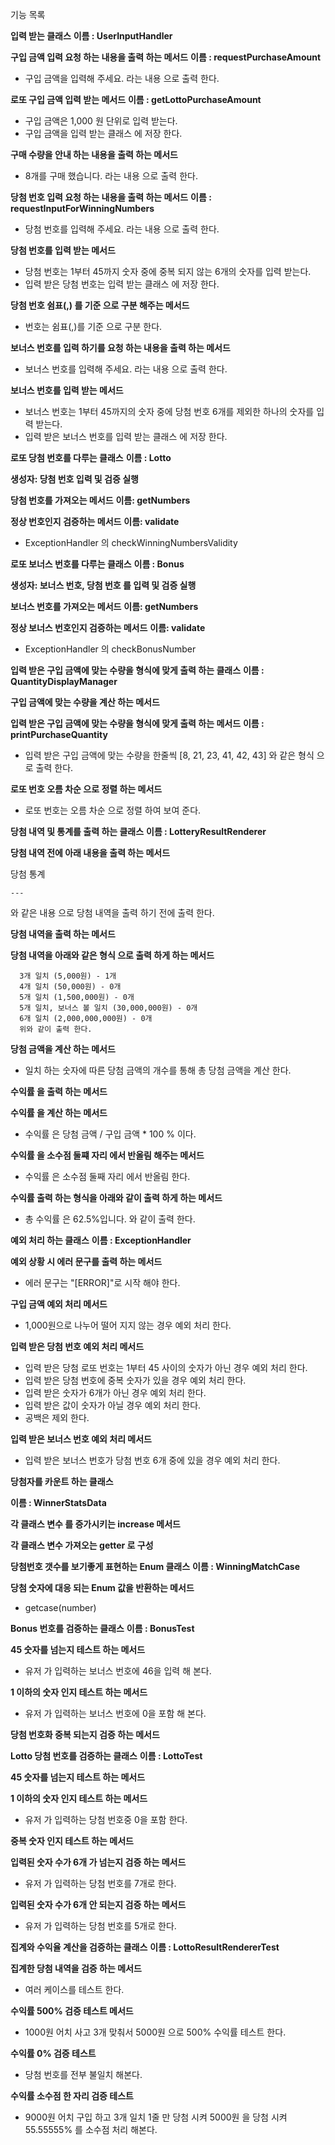기능 목록


****입력 받는 클래스****
****이름 : UserInputHandler****


**구입 금액 입력 요청 하는 내용을 출력 하는 메서드**
**이름 : requestPurchaseAmount**

- 구입 금액을 입력해 주세요. 라는 내용 으로 출력 한다.


**로또 구입 금액 입력 받는 메서드** 
**이름 : getLottoPurchaseAmount**

- 구입 금액은 1,000 원 단위로 입력 받는다.
- 구입 금액을 입력 받는 클래스 에 저장 한다.

**구매 수량을 안내 하는 내용을 출력 하는 메서드**

- 8개를 구매 했습니다. 라는 내용 으로 출력 한다.


**당첨 번호 입력 요청 하는 내용을 출력 하는 메서드**
**이름 : requestInputForWinningNumbers**

- 당첨 번호를 입력해 주세요. 라는 내용 으로 출력 한다.


**당첨 번호를 입력 받는 메서드**

- 당첨 번호는 1부터 45까지 숫자 중에 중복 되지 않는 6개의 숫자를 입력 받는다.
- 입력 받은 당첨 번호는 입력 받는 클래스 에 저장 한다.

**당첨 번호 쉼표(,) 를 기준 으로 구분 해주는 메서드**

- 번호는 쉼표(,)를 기준 으로 구분 한다.


**보너스 번호를 입력 하기를 요청 하는 내용을 출력 하는 메서드**

- 보너스 번호를 입력해 주세요. 라는 내용 으로 출력 한다.


**보너스 번호를 입력 받는 메서드**

- 보너스 번호는 1부터 45까지의 숫자 중에 당첨 번호 6개를 제외한 하나의 숫자를 입력 받는다.
- 입력 받은 보너스 번호를 입력 받는 클래스 에 저장 한다.

****로또 당첨 번호를 다루는 클래스****
****이름 : Lotto****

**생성자: 당첨 번호 입력 및 검증 실행**

**당첨 번호를 가져오는 메서드**
**이름: getNumbers**

**정상 번호인지 검증하는 메서드**
**이름: validate**
- ExceptionHandler 의 checkWinningNumbersValidity

****로또 보너스 번호를 다루는 클래스****
****이름 : Bonus****  

**생성자: 보너스 번호, 당첨 번호 를 입력 및 검증 실행**

**보너스 번호를 가져오는 메서드**
**이름: getNumbers**

**정상 보너스 번호인지 검증하는 메서드**
**이름: validate**
- ExceptionHandler 의 checkBonusNumber

****입력 받은 구입 금액에 맞는 수량을 형식에 맞게 출력 하는 클래스****
****이름 : QuantityDisplayManager****

**구입 금액에 맞는 수량을 계산 하는 메서드**


**입력 받은 구입 금액에 맞는 수량을 형식에 맞게 출력 하는 메서드**
**이름 : printPurchaseQuantity**

- 입력 받은 구입 금액에 맞는 수량을 한줄씩 [8, 21, 23, 41, 42, 43] 와 같은 형식 으로 출력 한다.


**로또 번호 오름 차순 으로 정렬 하는 메서드** 

- 로또 번호는 오름 차순 으로 정렬 하여 보여 준다.


****당첨 내역 및 통계를 출력 하는 클래스****
****이름 : LotteryResultRenderer****

**당첨 내역 전에 아래 내용을 출력 하는 메서드**


당첨 통계

`---`

와 같은 내용 으로 당첨 내역을 출력 하기 전에 출력 한다.


**당첨 내역을 출력 하는 메서드**


**당첨 내역을 아래와 같은 형식 으로 출력 하게 하는 메서드**

```
  3개 일치 (5,000원) - 1개
  4개 일치 (50,000원) - 0개
  5개 일치 (1,500,000원) - 0개
  5개 일치, 보너스 볼 일치 (30,000,000원) - 0개
  6개 일치 (2,000,000,000원) - 0개
  위와 같이 출력 한다.
```

**당첨 금액을 계산 하는 메서드**

- 일치 하는 숫자에 따른 당첨 금액의 개수를 통해 총 당첨 금액을 계산 한다.


**수익률 을 출력 하는 메서드**

**수익률 을 계산 하는 메서드**
- 수익률 은 당첨 금액 / 구입 금액 * 100 % 이다.


**수익률 을 소수점 둘쨰 자리 에서 반올림 해주는 메서드**

- 수익률 은 소수점 둘째 자리 에서 반올림 한다.

**수익률 출력 하는 형식을 아래와 같이 출력 하게 하는 메서드**

- 총 수익률 은 62.5%입니다. 와 같이 출력 한다.


****예외 처리 하는 클래스****
****이름 : ExceptionHandler****

**예외 상황 시 에러 문구를 출력 하는 메서드**

- 에러 문구는 "[ERROR]"로 시작 해야 한다.

**구입 금액 예외 처리 메서드**

- 1,000원으로 나누어 떨어 지지 않는 경우 예외 처리 한다.

**입력 받은 당첨 번호 예외 처리 메서드**

- 입력 받은 당첨 로또 번호는 1부터 45 사이의 숫자가 아닌 경우 예외 처리 한다.
- 입력 받은 당첨 번호에 중복 숫자가 있을 경우 예외 처리 한다.
- 입력 받은 숫자가 6개가 아닌 경우 예외 처리 한다.
- 입력 받은 값이 숫자가 아닐 경우 예외 처리 한다.
- 공백은 제외 한다.

**입력 받은 보너스 번호 예외 처리 메서드**

- 입력 받은 보너스 번호가 당첨 번호 6개 중에 있을 경우 예외 처리 한다.

****당첨자를 카운트 하는 클래스****

****이름 : WinnerStatsData****

**각 클래스 변수 를 증가시키는 increase 메서드**

**각 클래스 변수 가져오는 getter 로 구성**


****당첨번호 갯수를 보기좋게 표현하는 Enum 클래스****
****이름 : WinningMatchCase****

**당첨 숫자에 대응 되는 Enum 값을 반환하는 메서드**
- getcase(number)

****Bonus 번호를 검증하는 클래스****
****이름 : BonusTest****

**45 숫자를 넘는지 테스트 하는 메서드**
- 유저 가 입력하는 보너스 번호에 46을 입력 해 본다.

**1 이하의 숫자 인지 테스트 하는 메서드**
- 유저 가 입력하는 보너스 번호에 0을 포함 해 본다.

**당첨 번호화 중복 되는지 검증 하는 메서드**

****Lotto 당첨 번호를 검증하는 클래스****
****이름 : LottoTest****

**45 숫자를 넘는지 테스트 하는 메서드**

**1 이하의 숫자 인지 테스트 하는 메서드**
- 유저 가 입력하는 당첨 번호중 0을 포함 한다.

**중복 숫자 인지 테스트 하는 메서드**

**입력된 숫자 수가 6개 가 넘는지 검증 하는 메서드**
- 유저 가 입력하는 당첨 번호를 7개로 한다.

**입력된 숫자 수가 6개 안 되는지 검증 하는 메서드**
- 유저 가 입력하는 당첨 번호를 5개로 한다. 


****집계와 수익율 계산을 검증하는 클래스****
****이름 : LottoResultRendererTest****

**집계한 당첨 내역을 검증 하는 메서드**
- 여러 케이스를 테스트 한다.

**수익률 500% 검증 테스트 메서드**
- 1000원 어치 사고 3개 맞춰서 5000원 으로 500% 수익률 테스트 한다.

**수익률 0% 검증 테스트**
- 당첨 번호를 전부 불일치 해본다.

**수익률 소수점 한 자리 검증 테스트**
- 9000원 어치 구입 하고 3개 일치 1줄 만 당첨 시켜 5000원 을 당첨 시켜 55.55555% 를 소수점 처리 해본다.
